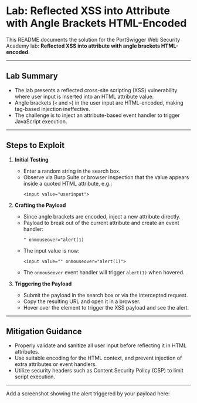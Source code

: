 
# Lab: Reflected XSS into Attribute with Angle Brackets HTML-Encoded

This README documents the solution for the PortSwigger Web Security Academy lab: **Reflected XSS into attribute with angle brackets HTML-encoded**.

---

## Lab Summary

- The lab presents a reflected cross-site scripting (XSS) vulnerability where user input is inserted into an HTML attribute value.
- Angle brackets (`<` and `>`) in the user input are HTML-encoded, making tag-based injection ineffective.
- The challenge is to inject an attribute-based event handler to trigger JavaScript execution.

---

## Steps to Exploit

1. **Initial Testing**
   - Enter a random string in the search box.
   - Observe via Burp Suite or browser inspection that the value appears inside a quoted HTML attribute, e.g.:
     ```
     <input value="userinput">
     ```

2. **Crafting the Payload**
   - Since angle brackets are encoded, inject a new attribute directly.
   - Payload to break out of the current attribute and create an event handler:
     ```
     " onmouseover="alert(1)
     ```
   - The input value is now:
     ```
     <input value="" onmouseover="alert(1)">
     ```
   - The `onmouseover` event handler will trigger `alert(1)` when hovered.

3. **Triggering the Payload**
   - Submit the payload in the search box or via the intercepted request.
   - Copy the resulting URL and open it in a browser.
   - Hover over the element to trigger the XSS payload and see the alert.

---

## Mitigation Guidance

- Properly validate and sanitize all user input before reflecting it in HTML attributes.
- Use suitable encoding for the HTML context, and prevent injection of extra attributes or event handlers.
- Utilize security headers such as Content Security Policy (CSP) to limit script execution.

---

Add a screenshot showing the alert triggered by your payload here:

